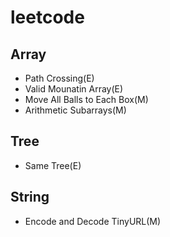 # leetcode

## Array
 - Path Crossing(E)
 - Valid Mounatin Array(E)
 - Move All Balls to Each Box(M)
 - Arithmetic Subarrays(M)

## Tree
 - Same Tree(E)

## String
 - Encode and Decode TinyURL(M)

